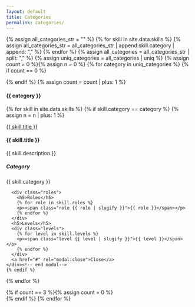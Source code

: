 ```yaml
---
layout: default
title: Categories
permalink: categories/
---
```


{% assign all_categories_str = "" %}
{% for skill in site.data.skills %}
  {% assign all_categories_str = all_categories_str | append:skill.category | append: "," %}
{% endfor %}
{% assign all_categories = all_categories_str | split: "," %}
{% assign uniq_categories = all_categories | uniq %}
{% assign count = 0 %}{% assign n = 0 %}
{% for category in uniq_categories %}
  {% if count == 0 %}<div class="row">{% endif %}
  {% assign count = count | plus: 1 %}
  <div class="col-4 col-12-narrower col-12-mobilep">
  <h4>{{ category }}</h4>
  {% for skill in site.data.skills %}
    {% if skill.category == category %}
    {% assign n = n | plus: 1 %}
    <p><a href="#ex{{ n }}" rel="modal:open">{{ skill.title }}</a></p>
    <!-- The Modal -->
    <div id="ex{{ n }}" class="modal">
      <h4>{{ skill.title }}</h4>
      <p>{{ skill.description }}</p>
      <div class="categories">
        <h5>Category</h5>
        <p><span class="category {{ skill.category | slugify }}">{{ skill.category }}</span></p>
      </div>

      <div class="roles">
        <h5>Roles</h5>
        {% for role in skill.roles %}
        <p><span class="role {{ role | slugify }}">{{ role }}</span></p>
        {% endfor %}
      </div>
      <h5>Levels</h5>
      <div class="levels">
        {% for level in skill.levels %}
        <p><span class="level {{ level | slugify }}">{{ level }}</span></p>
        {% endfor %}
      </div>
      <a href="#" rel="modal:close">Close</a>
    </div><!-- end modal-->
    {% endif %}
  {% endfor %}
  </div>
  {% if count == 3 %}{% assign count = 0 %}</div>{% endif %}
{% endfor %}
